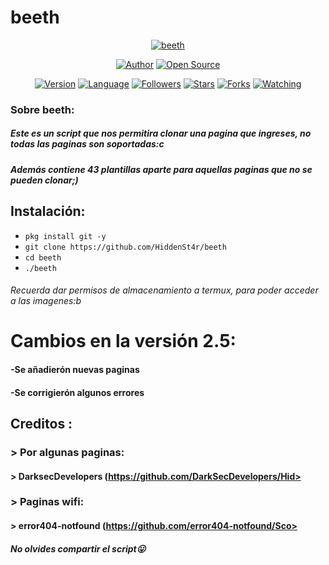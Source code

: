 # beeth

<p align="center">
<a href="#"><img title="beeth" src="https://emailspoofbyharris.000webhostapp.com/pro/beeth.png"></a>
</p>

<p align="center">
<a href="https://github.com/HiddenSt4r"><img title="Author" src="https://img.shields.io/badge/Author-HiddenSt4r-svg?style=for-the-badge&logo=github"></a>
<a href="#"><img title="Open Source" src="https://img.shields.io/badge/Open%20Source-%E2%9D%A4-green?style=for-the-badge"></a>
</p>

<div align="center">
<a href="#"><img title="Version" src="https://img.shields.io/badge/Version-2.5-green.svg?style=flat-square"></a>
<a href="#"><img title="Language" src="https://badges.frapsoft.com/bash/v1/bash.png?v=103"></a>
<a href="https://github.com/HiddenSt4r/followers"><img title="Followers" src="https://img.shields.io/github/followers/HiddenSt4r?color=blue&style=flat-square"></a>
<a href="https://github.com/HiddenSt4r/beeth/stargazers/"><img title="Stars" src="https://img.shields.io/github/stars/HiddenSt4r/beeth?color=red&style=flat-square"></a>
<a href="https://github.com/HiddenSt4r/beeth/network/members"><img title="Forks" src="https://img.shields.io/github/forks/HiddenSt4r/beeth?color=red&style=flat-square"></a>
<a href="https://github.com/HiddenSt4r/beeth/watchers"><img title="Watching" src="https://img.shields.io/github/watchers/HiddenSt4r/beeth?label=Watchers&color=blue&style=flat-square"></a>
</div>

### Sobre beeth:

##### Este es un script que nos permitira clonar una pagina que ingreses, no todas las paginas son soportadas:c

##### Además contiene 43 plantillas aparte para aquellas paginas que no se pueden clonar;)

## Instalación:

* `pkg install git -y`
* `git clone https://github.com/HiddenSt4r/beeth`
* `cd beeth`
* `./beeth`

###### Recuerda dar permisos de almacenamiento a termux, para poder acceder a las imagenes:b

# Cambios en la versión 2.5:

#### -Se añadierón nuevas paginas
#### -Se corrigierón algunos errores

## Creditos :
###  > Por algunas paginas:
#### > DarksecDevelopers (https://github.com/DarkSecDevelopers/Hid>
###  > Paginas wifi:
#### > error404-notfound (https://github.com/error404-notfound/Sco>

##### No olvides compartir el script😛


